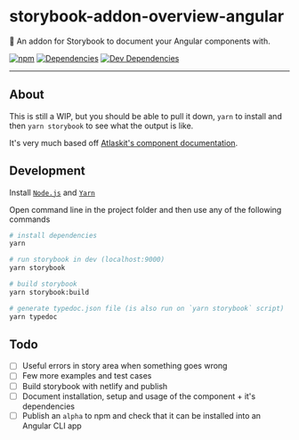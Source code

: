 # storybook-addon-overview-angular

📖 An addon for Storybook to document your Angular components with.

[![npm](https://img.shields.io/npm/v/@south-paw/storybook-addon-overview-angular.svg)](https://www.npmjs.com/package/@south-paw/storybook-addon-overview-angular)
[![Dependencies](https://david-dm.org/South-Paw/storybook-addon-overview-angular.svg)](https://david-dm.org/South-Paw/storybook-addon-overview-angular)
[![Dev Dependencies](https://david-dm.org/South-Paw/storybook-addon-overview-angular/dev-status.svg)](https://david-dm.org/South-Paw/storybook-addon-overview-angular?type=dev)

---

## About

This is still a WIP, but you should be able to pull it down, `yarn` to install and then `yarn storybook` to see what the output is like.

It's very much based off [Atlaskit's component documentation](https://atlaskit.atlassian.com/packages/core/button).

## Development

Install [`Node.js`](https://nodejs.org/) and [`Yarn`](https://yarnpkg.com)

Open command line in the project folder and then use any of the following commands

```bash
# install dependencies
yarn

# run storybook in dev (localhost:9000)
yarn storybook

# build storybook
yarn storybook:build

# generate typedoc.json file (is also run on `yarn storybook` script)
yarn typedoc
```

## Todo

- [ ] Useful errors in story area when something goes wrong
- [ ] Few more examples and test cases
- [ ] Build storybook with netlify and publish
- [ ] Document installation, setup and usage of the component + it's dependencies
- [ ] Publish an `alpha` to npm and check that it can be installed into an Angular CLI app
